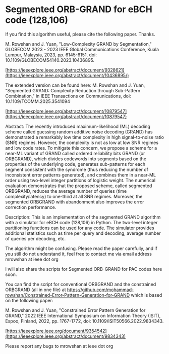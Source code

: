 # Segmented ORB-GRAND for eBCH code (128,106)
If you find this algorithm useful, please cite the following paper. Thanks.

M. Rowshan and J. Yuan, "Low-Complexity GRAND by Segmentation," GLOBECOM 2023 - 2023 IEEE Global Communications Conference, Kuala Lumpur, Malaysia, 2023, pp. 6145-6151, doi: 10.1109/GLOBECOM54140.2023.10436895.

[https://ieeexplore.ieee.org/abstract/document/9328621](https://ieeexplore.ieee.org/abstract/document/10436895/)

The extended version can be found here: 
M. Rowshan and J. Yuan, "Segmented GRAND: Complexity Reduction through Sub-Pattern Combination," in IEEE Transactions on Communications, doi: 10.1109/TCOMM.2025.3541094

[https://ieeexplore.ieee.org/abstract/document/10879547](https://ieeexplore.ieee.org/abstract/document/10879547)

Abstract: The recently introduced maximum-likelihood (ML) decoding scheme called guessing random additive noise decoding (GRAND) has demonstrated a remarkably low time complexity in high signal-to-noise ratio (SNR) regimes. However, the complexity is not as low at low SNR regimes and low code rates. To mitigate this concern, we propose a scheme for a near-ML variant of GRAND called ordered reliability bits GRAND (or ORBGRAND), which divides codewords into segments based on the properties of the underlying code, generates sub-patterns for each segment consistent with the syndrome (thus reducing the number of inconsistent error patterns generated), and combines them in a near-ML order using two-level integer partitions of logistic weight. The numerical evaluation demonstrates that the proposed scheme, called segmented ORBGRAND, reduces the average number of queries (time complexity/latency) to one-third at all SNR regimes. Moreover, the segmented ORBGRAND with abandonment also improves the error correction performance.

Description: 
This is an implementation of the segmented GRAND algorithm with a simulator for eBCH code (128,106) in Python. The two-level integer partitioning functions can be used for any code. 
The simulator provides additional statistics such as time per query and decoding, average number of queries per decoding, etc.

The algorithm might be confusing. Please read the paper carefully, and if you still do not understand it, feel free to contact me via email address mrowshan at ieee dot org

I will also share the scripts for Segmented ORB-GRAND for PAC codes here soon.

You can find the script for conventional ORBGRAND and the constrained ORBGRAND (all in one file) at https://github.com/mohammad-rowshan/Constrained-Error-Pattern-Generation-for-GRAND which is based on the following paper:

M. Rowshan and J. Yuan, "Constrained Error Pattern Generation for GRAND," 2022 IEEE International Symposium on Information Theory (ISIT), Espoo, Finland, 2022, pp. 1767-1772, doi: 10.1109/ISIT50566.2022.9834343.

[https://ieeexplore.ieee.org/document/9354542](https://ieeexplore.ieee.org/abstract/document/9834343)

Please report any bugs to mrowshan at ieee dot org
